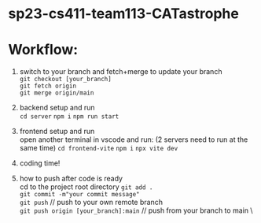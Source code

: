 # sp23-cs411-team113-CATastrophe

# Workflow:
1. switch to your branch and fetch+merge to update your branch \
`git checkout [your_branch]` \
`git fetch origin` \
`git merge origin/main`

2. backend setup and run \
`cd server`
`npm i` 
`npm run start`

3. frontend setup and run \
open another terminal in vscode and run: (2 servers need to run at the same time)
`cd frontend-vite` 
`npm i` 
`npx vite dev`


4. coding time! 


5. how to push after code is ready \
cd to the project root directory
`git add .` \
`git commit -m"your commit message"` \
`git push` // push to your own remote branch \
`git push origin [your_branch]:main` // push from your branch to main \

